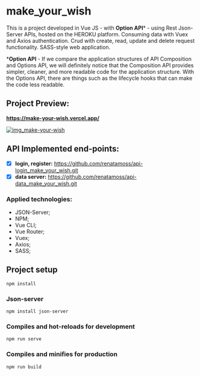 # make_your_wish

This is a project developed in Vue JS - with **Option API*** -  using Rest Json-Server APIs, hosted on the HEROKU platform. Consuming data with Vuex and Axios authentication. Crud with create, read, update and delete request functionality. SASS-style web application.

***Option API** - If we compare the application structures of API Composition and Options API, we will definitely notice that the Composition API provides simpler, cleaner, and more readable code for the application structure. With the Options API, there are things such as the lifecycle hooks that can make the code less readable.

## Project Preview: 
**https://make-your-wish.vercel.app/**

[![img_make-your-wish](https://github.com/renatamoss/make_your-wish/blob/main/public/make_your_wish.gif?raw=true)](https://make-your-wish.vercel.app/)

## API Implemented end-points:

- [x]  **login, register:** https://github.com/renatamoss/api-login_make_your_wish.git
- [x]  **data server:** https://github.com/renatamoss/api-data_make_your_wish.git

### Applied technologies:
* JSON-Server;
* NPM;
* Vue CLI;
* Vue Router;
* Vuex;
* Axios;
* SASS;

## Project setup
```
npm install
```
### Json-server
```
npm install json-server
```
### Compiles and hot-reloads for development
```
npm run serve
```
### Compiles and minifies for production
```
npm run build
```
